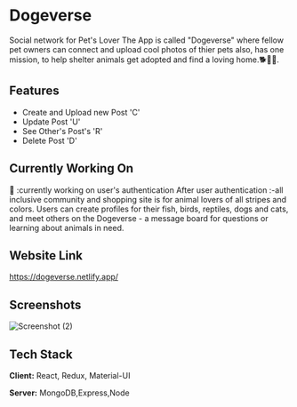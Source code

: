 
# Dogeverse
Social network for Pet's Lover
The App is called "Dogeverse" where fellow pet owners can connect and upload cool photos of thier pets also,
has one mission, to help shelter animals get adopted and find a loving home.🐕🐩🐶.


## Features

- Create and Upload new Post 'C'
- Update Post 'U'
- See Other's Post's 'R'
- Delete Post 'D'


## Currently  Working On
📢 :currently working on user's authentication
After user authentication :-all inclusive community and shopping site is for animal lovers of all stripes and colors. Users can create profiles for their fish, birds, reptiles, dogs and cats, and meet others on the Dogeverse - a message board for questions or learning about animals in need.

## Website Link
https://dogeverse.netlify.app/

## Screenshots

![Screenshot (2)](https://user-images.githubusercontent.com/78685271/176116464-7d9c1832-a3be-4a22-a06c-a7eff9124fdf.png)

## Tech Stack

**Client:** React, Redux, Material-UI

**Server:** MongoDB,Express,Node

